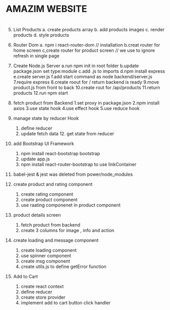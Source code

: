 # AMAZIM WEBSITE

#

5. List Products
   a. create products array
   b. add products images
   c. render products
   d. style products

6. Router Dom
   a. npm i react-router-dom // installation
   b.creat router for home screen
   c,create router for product screen
   // we use <LINK> to ignore refresh in single page

7. Create Node.js Server
   a.run npm init in root folder
   b.update package.json set type:module
   c.add .js to imports
   d.npm install express
   e.create server.js
   f.add start command as node backend/server.js
   7.require express
   8.create roout for / return backend is ready
   9.move product.js from front to back
   10.create rout for /api/products
   11.return products
   12.run npm start

8. fetch product from Backend
   1.set proxy in package.json
   2.npm install axios
   3.use state hook
   4.use effect hook
   5.use reduce hook

9. manage state by reducer Hook

   1. define reducer
   2. update fetch data 12. get state from reducer

10. add Bootstrap UI Framework

    1. npm install react-bootstrap bootstrap
    2. update app.js
    3. npm install react-router-bootstrap to use linkContainer

11. babel-jest & jest was deleted from power/node_modules

12. create product and rating component
    1. create rating component
    2. create product component
    3. use raating componenet in product component
13. product details screen

    1. fetch product from backend
    2. create 3 columns for image , info and action

14. create loading and message component

    1. create loading component
    2. use spinner component
    3. create msg component
    4. create utils.js to define getError function

15. Add to Cart
    1. create react context
    2. define reducer
    3. create store provider
    4. implement add to cart button click handler
